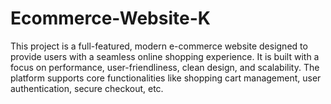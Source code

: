 # Ecommerce-Website-K
This project is a full-featured, modern e-commerce website designed to provide users with a seamless online shopping experience. It is built with a focus on performance, user-friendliness, clean design, and scalability. The platform supports core functionalities like shopping cart management, user authentication, secure checkout, etc.
